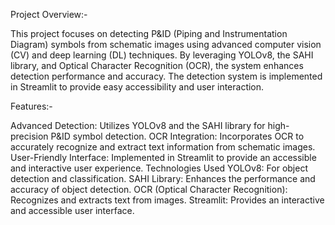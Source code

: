 Project Overview:-

This project focuses on detecting P&ID (Piping and Instrumentation Diagram) symbols from schematic images using advanced computer vision (CV) and deep learning (DL) techniques. By leveraging YOLOv8, the SAHI library, and Optical Character Recognition (OCR), the system enhances detection performance and accuracy. The detection system is implemented in Streamlit to provide easy accessibility and user interaction.

Features:-

Advanced Detection: Utilizes YOLOv8 and the SAHI library for high-precision P&ID symbol detection.
OCR Integration: Incorporates OCR to accurately recognize and extract text information from schematic images.
User-Friendly Interface: Implemented in Streamlit to provide an accessible and interactive user experience.
Technologies Used
YOLOv8: For object detection and classification.
SAHI Library: Enhances the performance and accuracy of object detection.
OCR (Optical Character Recognition): Recognizes and extracts text from images.
Streamlit: Provides an interactive and accessible user interface.
